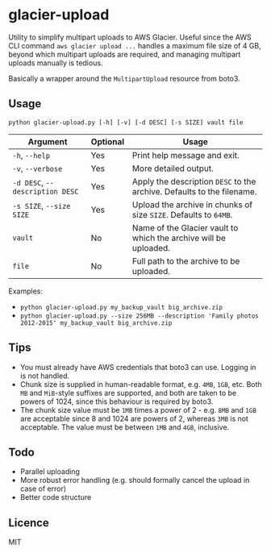 # glacier-upload

Utility to simplify multipart uploads to AWS Glacier. 
Useful since the AWS CLI command `aws glacier upload ...` handles a maximum file size of 4 GB, beyond which 
multipart uploads are required, and managing multipart uploads manually is tedious.

Basically a wrapper around the `MultipartUpload` resource from boto3.

## Usage
`python glacier-upload.py [-h] [-v] [-d DESC] [-s SIZE] vault file`

Argument | Optional | Usage
--- | --- | ---
`-h`, `--help` | Yes | Print help message and exit.
`-v`, `--verbose` | Yes | More detailed output.
`-d DESC`, `--description DESC` | Yes | Apply the description `DESC` to the archive. Defaults to the filename.
`-s SIZE`, `--size SIZE` | Yes | Upload the archive in chunks of size `SIZE`. Defaults to `64MB`.
`vault` | No | Name of the Glacier vault to which the archive will be uploaded.
`file` | No | Full path to the archive to be uploaded.

Examples:
- `python glacier-upload.py my_backup_vault big_archive.zip`
- `python glacier-upload.py --size 256MB --description 'Family photos 2012-2015' my_backup_vault big_archive.zip`

## Tips
- You must already have AWS credentials that boto3 can use. Logging in is not handled.
- Chunk size is supplied in human-readable format, e.g. `4MB`, `1GB`, etc. 
Both `MB` and `MiB`-style suffixes are supported, and both are taken to be powers of 1024, since this behaviour is required by boto3. 
- The chunk size value must be `1MB` times a power of 2 - e.g. `8MB` and `1GB` are acceptable since 8 and 1024 
are powers of 2, whereas `3MB` is not acceptable. The value must be between `1MB` and `4GB`, inclusive.

## Todo
- Parallel uploading
- More robust error handling (e.g. should formally cancel the upload in case of error)
- Better code structure

## Licence
MIT
